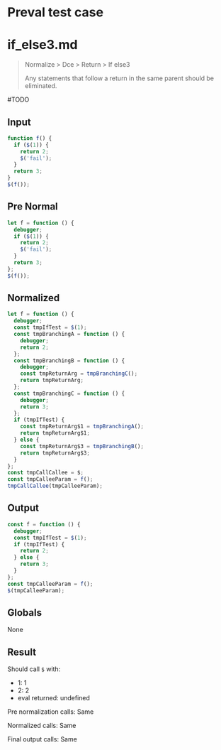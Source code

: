 # Preval test case

# if_else3.md

> Normalize > Dce > Return > If else3
>
> Any statements that follow a return in the same parent should be eliminated.

#TODO

## Input

`````js filename=intro
function f() {
  if ($(1)) {
    return 2;
    $('fail');
  }
  return 3;
}
$(f());
`````

## Pre Normal

`````js filename=intro
let f = function () {
  debugger;
  if ($(1)) {
    return 2;
    $('fail');
  }
  return 3;
};
$(f());
`````

## Normalized

`````js filename=intro
let f = function () {
  debugger;
  const tmpIfTest = $(1);
  const tmpBranchingA = function () {
    debugger;
    return 2;
  };
  const tmpBranchingB = function () {
    debugger;
    const tmpReturnArg = tmpBranchingC();
    return tmpReturnArg;
  };
  const tmpBranchingC = function () {
    debugger;
    return 3;
  };
  if (tmpIfTest) {
    const tmpReturnArg$1 = tmpBranchingA();
    return tmpReturnArg$1;
  } else {
    const tmpReturnArg$3 = tmpBranchingB();
    return tmpReturnArg$3;
  }
};
const tmpCallCallee = $;
const tmpCalleeParam = f();
tmpCallCallee(tmpCalleeParam);
`````

## Output

`````js filename=intro
const f = function () {
  debugger;
  const tmpIfTest = $(1);
  if (tmpIfTest) {
    return 2;
  } else {
    return 3;
  }
};
const tmpCalleeParam = f();
$(tmpCalleeParam);
`````

## Globals

None

## Result

Should call `$` with:
 - 1: 1
 - 2: 2
 - eval returned: undefined

Pre normalization calls: Same

Normalized calls: Same

Final output calls: Same
